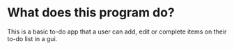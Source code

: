 # What does this program do? 

This is a basic to-do app that a user can 
add, edit or complete items on their to-do list
in a gui.